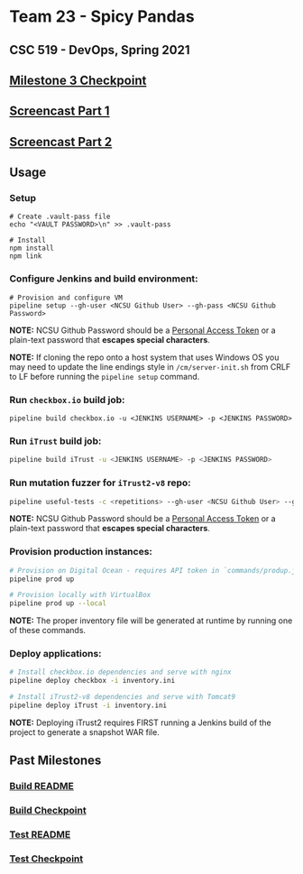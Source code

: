 # Team 23 - Spicy Pandas

## CSC 519 - DevOps, Spring 2021

## [Milestone 3 Checkpoint](CHECKPOINT.md)

## [Screencast Part 1](https://youtu.be/0VAVmI86ZRQ)
## [Screencast Part 2](https://youtu.be/yyDk95c6x-4)

## Usage

### Setup
```shell
# Create .vault-pass file
echo "<VAULT PASSWORD>\n" >> .vault-pass

# Install
npm install
npm link
```

### Configure Jenkins and build environment:

```shell
# Provision and configure VM
pipeline setup --gh-user <NCSU Github User> --gh-pass <NCSU Github Password>
```
**NOTE:** NCSU Github Password should be a [Personal Access Token](https://docs.github.com/en/github/authenticating-to-github/creating-a-personal-access-token) or a plain-text password that **escapes special characters**.

**NOTE:** If cloning the repo onto a host system that uses Windows OS you may need to update the line endings style in `/cm/server-init.sh` from CRLF to LF before running the `pipeline setup` command.

### Run `checkbox.io` build job:

```shell
pipeline build checkbox.io -u <JENKINS USERNAME> -p <JENKINS PASSWORD>
```

### Run `iTrust` build job:
```sh
pipeline build iTrust -u <JENKINS USERNAME> -p <JENKINS PASSWORD>
```

### Run mutation fuzzer for `iTrust2-v8` repo:
```sh
pipeline useful-tests -c <repetitions> --gh-user <NCSU Github User> --gh-pass <NCSU Github Password>
```
**NOTE:** NCSU Github Password should be a [Personal Access Token](https://docs.github.com/en/github/authenticating-to-github/creating-a-personal-access-token) or a plain-text password that **escapes special characters**.

### Provision production instances:
```sh
# Provision on Digital Ocean - requires API token in `commands/produp.js`
pipeline prod up

# Provision locally with VirtualBox
pipeline prod up --local
```
**NOTE:** The proper inventory file will be generated at runtime by running one of these commands.

### Deploy applications:
```sh
# Install checkbox.io dependencies and serve with nginx
pipeline deploy checkbox -i inventory.ini

# Install iTrust2-v8 dependencies and serve with Tomcat9
pipeline deploy iTrust -i inventory.ini
```
**NOTE:** Deploying iTrust2 requires FIRST running a Jenkins build of the project to generate a snapshot WAR file.


## Past Milestones
### [Build README](M1%20Docs/README.md)
### [Build Checkpoint](M1%20Docs/CHECKPOINT.md)
### [Test README](M2%20Docs/README.md)
### [Test Checkpoint](M2%20Docs/CHECKPOINT.md)
